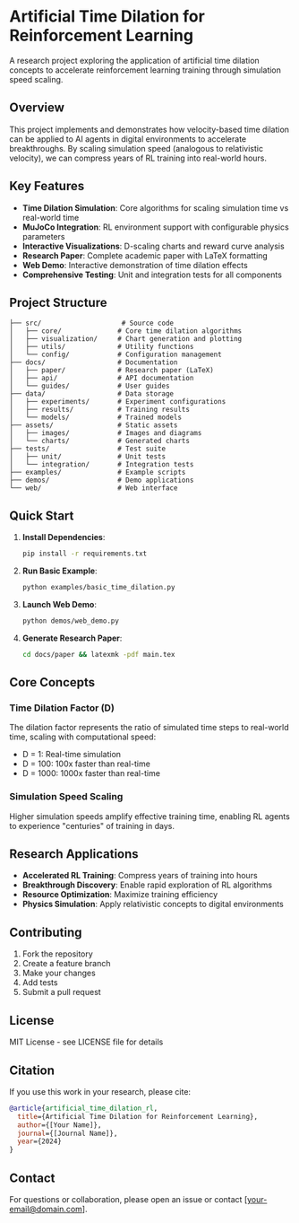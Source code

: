# Artificial Time Dilation for Reinforcement Learning

A research project exploring the application of artificial time dilation concepts to accelerate reinforcement learning training through simulation speed scaling.

## Overview

This project implements and demonstrates how velocity-based time dilation can be applied to AI agents in digital environments to accelerate breakthroughs. By scaling simulation speed (analogous to relativistic velocity), we can compress years of RL training into real-world hours.

## Key Features

- **Time Dilation Simulation**: Core algorithms for scaling simulation time vs real-world time
- **MuJoCo Integration**: RL environment support with configurable physics parameters
- **Interactive Visualizations**: D-scaling charts and reward curve analysis
- **Research Paper**: Complete academic paper with LaTeX formatting
- **Web Demo**: Interactive demonstration of time dilation effects
- **Comprehensive Testing**: Unit and integration tests for all components

## Project Structure

```
├── src/                    # Source code
│   ├── core/              # Core time dilation algorithms
│   ├── visualization/     # Chart generation and plotting
│   ├── utils/             # Utility functions
│   └── config/            # Configuration management
├── docs/                  # Documentation
│   ├── paper/             # Research paper (LaTeX)
│   ├── api/               # API documentation
│   └── guides/            # User guides
├── data/                  # Data storage
│   ├── experiments/       # Experiment configurations
│   ├── results/           # Training results
│   └── models/            # Trained models
├── assets/                # Static assets
│   ├── images/            # Images and diagrams
│   └── charts/            # Generated charts
├── tests/                 # Test suite
│   ├── unit/              # Unit tests
│   └── integration/       # Integration tests
├── examples/              # Example scripts
├── demos/                 # Demo applications
└── web/                   # Web interface
```

## Quick Start

1. **Install Dependencies**:
   ```bash
   pip install -r requirements.txt
   ```

2. **Run Basic Example**:
   ```bash
   python examples/basic_time_dilation.py
   ```

3. **Launch Web Demo**:
   ```bash
   python demos/web_demo.py
   ```

4. **Generate Research Paper**:
   ```bash
   cd docs/paper && latexmk -pdf main.tex
   ```

## Core Concepts

### Time Dilation Factor (D)
The dilation factor represents the ratio of simulated time steps to real-world time, scaling with computational speed:
- D = 1: Real-time simulation
- D = 100: 100x faster than real-time
- D = 1000: 1000x faster than real-time

### Simulation Speed Scaling
Higher simulation speeds amplify effective training time, enabling RL agents to experience "centuries" of training in days.

## Research Applications

- **Accelerated RL Training**: Compress years of training into hours
- **Breakthrough Discovery**: Enable rapid exploration of RL algorithms
- **Resource Optimization**: Maximize training efficiency
- **Physics Simulation**: Apply relativistic concepts to digital environments

## Contributing

1. Fork the repository
2. Create a feature branch
3. Make your changes
4. Add tests
5. Submit a pull request

## License

MIT License - see LICENSE file for details

## Citation

If you use this work in your research, please cite:

```bibtex
@article{artificial_time_dilation_rl,
  title={Artificial Time Dilation for Reinforcement Learning},
  author={[Your Name]},
  journal={[Journal Name]},
  year={2024}
}
```

## Contact

For questions or collaboration, please open an issue or contact [your-email@domain.com].